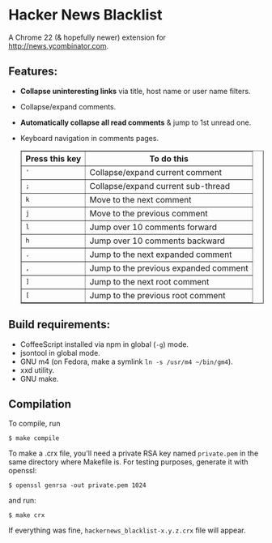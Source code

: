 # Hacker News Blacklist

A Chrome 22 (& hopefully newer) extension for
http://news.ycombinator.com.

## Features:

* __Collapse uninteresting links__ via title, host name or user name filters.
* Collapse/expand comments.
* __Automatically collapse all read comments__ & jump to 1st unread one.
* Keyboard navigation in comments pages.

  <table border="1">
  <tr>
  <th>Press this key</th>
  <th>To do this</th>
  </tr>
  <tr>
  <td><kbd>'</kbd></td>
  <td>Collapse/expand current comment</td>
  </tr>
  <tr>
  <td><kbd>;</kbd></td>
  <td>Collapse/expand current sub-thread</td>
  </tr>
  <tr>
  <td><kbd>k</kbd></td>
  <td>Move to the next comment</td>
  </tr>
  <tr>
  <td><kbd>j</kbd></td>
  <td>Move to the previous comment</td>
  </tr>
  <tr>
  <td><kbd>l</kbd></td>
  <td>Jump over 10 comments forward</td>
  </tr>
  <tr>
  <td><kbd>h</kbd></td>
  <td>Jump over 10 comments backward</td>
  </tr>
  <tr>
  <td><kbd>.</kbd></td>
  <td>Jump to the next expanded comment</td>
  </tr>
  <tr>
  <td><kbd>,</kbd></td>
  <td>Jump to the previous expanded comment</td>
  </tr>
  <tr>
  <td><kbd>]</kbd></td>
  <td>Jump to the next root comment</td>
  </tr>
  <tr>
  <td><kbd>[</kbd></td>
  <td>Jump to the previous root comment</td>
  </tr>
  </table>


## Build requirements:

* CoffeeScript installed via npm in global (`-g`) mode.
* jsontool in global mode.
* GNU m4 (on Fedora, make a symlink `ln -s /usr/m4 ~/bin/gm4`).
* xxd utility.
* GNU make.


## Compilation

To compile, run

    $ make compile

To make a .crx file, you'll need a private RSA key named `private.pem`
in the same directory where Makefile is. For testing purposes, generate
it with openssl:

    $ openssl genrsa -out private.pem 1024

and run:

    $ make crx

If everything was fine, `hackernews_blacklist-x.y.z.crx` file will appear.
